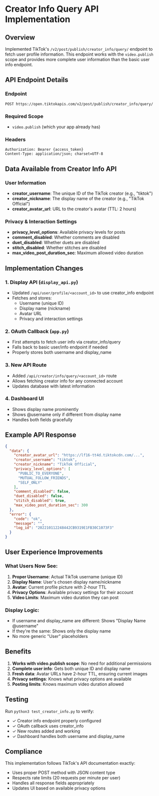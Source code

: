 # Creator Info Query API Implementation

## Overview
Implemented TikTok's `/v2/post/publish/creator_info/query/` endpoint to fetch user profile information. This endpoint works with the `video.publish` scope and provides more complete user information than the basic user info endpoint.

## API Endpoint Details

### Endpoint
```
POST https://open.tiktokapis.com/v2/post/publish/creator_info/query/
```

### Required Scope
- `video.publish` (which your app already has)

### Headers
```
Authorization: Bearer {access_token}
Content-Type: application/json; charset=UTF-8
```

## Data Available from Creator Info API

### User Information
- **creator_username**: The unique ID of the TikTok creator (e.g., "tiktok")
- **creator_nickname**: The display name of the creator (e.g., "TikTok Official")
- **creator_avatar_url**: URL to the creator's avatar (TTL: 2 hours)

### Privacy & Interaction Settings
- **privacy_level_options**: Available privacy levels for posts
- **comment_disabled**: Whether comments are disabled
- **duet_disabled**: Whether duets are disabled
- **stitch_disabled**: Whether stitches are disabled
- **max_video_post_duration_sec**: Maximum allowed video duration

## Implementation Changes

### 1. Display API (`display_api.py`)
- Updated `/api/user/profile/<account_id>` to use creator_info endpoint
- Fetches and stores:
  - Username (unique ID)
  - Display name (nickname)
  - Avatar URL
  - Privacy and interaction settings

### 2. OAuth Callback (`app.py`)
- First attempts to fetch user info via creator_info/query
- Falls back to basic user/info endpoint if needed
- Properly stores both username and display_name

### 3. New API Route
- Added `/api/creator/info/query/<account_id>` route
- Allows fetching creator info for any connected account
- Updates database with latest information

### 4. Dashboard UI
- Shows display name prominently
- Shows @username only if different from display name
- Handles both fields gracefully

## Example API Response

```json
{
  "data": {
    "creator_avatar_url": "https://lf16-tt4d.tiktokcdn.com/...",
    "creator_username": "tiktok",
    "creator_nickname": "TikTok Official",
    "privacy_level_options": [
      "PUBLIC_TO_EVERYONE",
      "MUTUAL_FOLLOW_FRIENDS", 
      "SELF_ONLY"
    ],
    "comment_disabled": false,
    "duet_disabled": false,
    "stitch_disabled": true,
    "max_video_post_duration_sec": 300
  },
  "error": {
    "code": "ok",
    "message": "",
    "log_id": "202210112248442CB9319E1FB30C1073F3"
  }
}
```

## User Experience Improvements

### What Users Now See:
1. **Proper Username**: Actual TikTok username (unique ID)
2. **Display Name**: User's chosen display name/nickname
3. **Avatar**: Current profile picture with 2-hour TTL
4. **Privacy Options**: Available privacy settings for their account
5. **Video Limits**: Maximum video duration they can post

### Display Logic:
- If username and display_name are different: Shows "Display Name @username"
- If they're the same: Shows only the display name
- No more generic "User" placeholders

## Benefits

1. **Works with video.publish scope**: No need for additional permissions
2. **Complete user info**: Gets both unique ID and display name
3. **Fresh data**: Avatar URLs have 2-hour TTL, ensuring current images
4. **Privacy settings**: Knows what privacy options are available
5. **Posting limits**: Knows maximum video duration allowed

## Testing

Run `python3 test_creator_info.py` to verify:
- ✓ Creator info endpoint properly configured
- ✓ OAuth callback uses creator_info
- ✓ New routes added and working
- ✓ Dashboard handles both username and display_name

## Compliance

This implementation follows TikTok's API documentation exactly:
- Uses proper POST method with JSON content type
- Respects rate limits (20 requests per minute per user)
- Handles all response fields appropriately
- Updates UI based on available privacy options